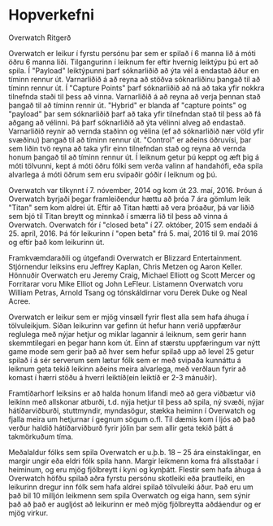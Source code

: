 # Hopverkefni
Overwatch Ritgerð

Overwatch er leikur í fyrstu persónu þar sem er spilað í 6 manna lið á móti öðru 6 manna liði. Tilgangurinn í leiknum fer eftir hvernig leiktýpu þú ert að spila.
Í "Payload" leiktýpunni þarf sóknarliðið að ýta vél á endastað áður en tíminn rennur út. Varnarliðið á að reyna að stöðva sóknarliðinu þangað til að tíminn rennur út.
Í "Capture Points" þarf sóknarliðið að ná að taka yfir nokkra tilnefnda staði til þess að vinna. Varnarliðið á að reyna að verja þennan stað þangað til að
tíminn rennir út.
"Hybrid" er blanda af "capture points" og "payload" þar sem sóknarliðið þarf að taka yfir tilnefndan stað til þess að fá aðgang að vélinni. Þá þarf
sóknarliðið að ýta vélinni alveg að endastað. Varnarliðið reynir að vernda staðinn og vélina (ef að sóknarliðið nær völd yfir svæðinu) þangað til að tíminn rennur út.
"Control" er aðeins öðruvísi, þar sem liðin tvö reyna að taka yfir einn tilnefndan stað og reyna að vernda honum þangað til að tíminn rennur út.
Í leiknum getur þú keppt og æft þig á móti tölvunni, kept á móti öðru fólki sem verða valinn af handahófi, eða spila alvarlega á móti öðrum sem eru svipaðir góðir í leiknum og þú.

Overwatch var tilkynnt í 7. nóvember, 2014 og kom út 23. maí, 2016. Þróun á Overwatch byrjaði þegar framleiðendur hættu að þróa 7 ára gömlum leik "Titan" sem kom aldrei út. Eftir að Titan hætti að vera þróaður, þá var liðið sem bjó til Titan breytt og minnkað í smærra lið til þess að vinna á Overwatch.
Overwatch fór í "closed beta" í 27. október, 2015 sem endaði á 25. apríl, 2016. Þá fór leikurinn í "open beta" frá 5. maí, 2016 til 9. maí 2016 og eftir það kom leikurinn út.

Framkvæmdaraðili og útgefandi Overwatch er Blizzard Entertainment. Stjórnendur leiksins eru Jeffrey Kaplan, Chris Metzen og Aaron Keller.
Hönnuðir Overwatch eru Jeremy Craig, Michael Elliott og Scott Mercer og Forritarar voru Mike Elliot og John LeFleur.
Listamenn Overwatch voru William Petras, Arnold Tsang og tónskáldirnar voru Derek Duke og Neal Acree.

Overwatch er leikur sem er mjög vinsæll fyrir flest alla sem hafa áhuga í tölvuleikjum. Síðan leikurinn var gefinn út hefur hann verið uppfærður reglulega með nýjar hetjur og miklar lagannir á leiknum, sem gerir hann skemmtilegari en þegar hann kom út. Einn af stærstu uppfæringum var nýtt game mode sem gerir það að hver sem hefur spilað upp að level 25 getur spilað í á sér serverum sem lætur fólk sem er með svipaða kunnáttu á leiknum geta tekið leikinn aðeins meira alvarlega, með verðlaun fyrir að komast í hærri stöðu á hverri leiktíð(ein leiktíð er 2-3 mánuðir).

Framtíðarhorf leiksins er að halda honum lifandi með að gera viðbætur við leikinn með allskonar atburði, t.d. nýja hetjur til þess að spila, ný svæði, nýjar hátíðarviðburði, stuttmyndir, myndasögur, stækka heiminn í Overwatch og fjalla meira um hetjurnar í gegnum sögum o.fl. Til dæmis kom í ljós að það verður haldið hátíðarviðburð fyrir jólin þar sem allir geta tekið þátt á takmörkuðum tíma.

Meðalaldur fólks sem spila Overwatch er u.þ.b. 18 – 25 ára einstaklingar, en margir ungir eða eldri fólk spila hann. Margir leikmenn koma frá allsstaðar í heiminum, og eru mjög fjölbreytt í kyni og kynþátt. Flestir sem hafa áhuga á Overwatch höfðu spilað aðra fyrstu persónu skotleiki eða þrautleiki, en leikurinn dregur inn fólk sem hafa aldrei spilað tölvuleiki áður. Það eru um það bil 10 milljón leikmenn sem spila Overwatch og eiga hann, sem sýnir það að það er augljóst að leikurinn er með mjög fjölbreytta aðdáendur og er mjög virkur.

